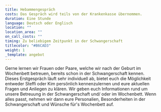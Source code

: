 ```yaml
---
title: Hebammengespräch
costs: Das Gespräch wird teils von der Krankenkasse übernommen.
duration: Eine Stunde
language: Deutsch oder Englisch
location: ""
location_area: ""
on_call_costs: ""
timing: Zu beliebigem Zeitpunkt in der Schwangerschaft
titlecolor: "#B6CAD3"
weight: 1
_template: angebot
---
```

Gerne lernen wir Frauen oder Paare, welche wir nach der Geburt im Wochenbett betreuen, bereits schon in der Schwangerschaft kennen. Dieses Erstgespräch läuft sehr individuell ab, bietet euch die Möglichkeit entweder Steffi oder Kim persönlich kennenzulernen und eure aktuellen Fragen und Anliegen zu klären. Wir geben euch Informationen rund um unsere Betreuung in der Schwangerschaft und/ oder im Wochenbett. Wenn alles passt, nehmen wir dann eure Personalien, Besonderheiten in der Schwangerschaft und Wünsche für's Wochenbett auf.